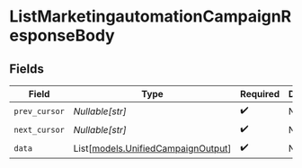 # ListMarketingautomationCampaignResponseBody


## Fields

| Field                                                                    | Type                                                                     | Required                                                                 | Description                                                              |
| ------------------------------------------------------------------------ | ------------------------------------------------------------------------ | ------------------------------------------------------------------------ | ------------------------------------------------------------------------ |
| `prev_cursor`                                                            | *Nullable[str]*                                                          | :heavy_check_mark:                                                       | N/A                                                                      |
| `next_cursor`                                                            | *Nullable[str]*                                                          | :heavy_check_mark:                                                       | N/A                                                                      |
| `data`                                                                   | List[[models.UnifiedCampaignOutput](../models/unifiedcampaignoutput.md)] | :heavy_check_mark:                                                       | N/A                                                                      |